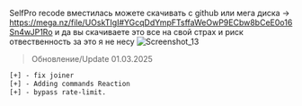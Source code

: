 SelfPro recode вместилась можете скачивать с github или мега диска -> https://mega.nz/file/UOskTIgI#YGcqDdYmpFTsffaWeOwP9ECbw8bCeE0o16Sn4wJP1Ro
и да вы скачиваете это все на свой страх и риск отвественность за это я не несу 
![Screenshot_13](https://github.com/user-attachments/assets/cae36348-6489-4115-95c1-a582aedcb812)
> Обновление/Update 01.03.2025
```diff
[+] - fix joiner
[+] - Adding commands Reaction
[+] - bypass rate-limit.
```

